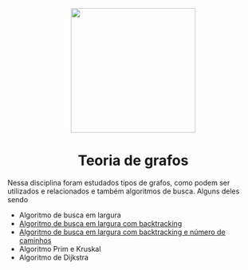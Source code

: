 <div align="center">
    <img src="https://upload.wikimedia.org/wikipedia/commons/thumb/b/bb/Complete-edge-coloring.svg/350px-Complete-edge-coloring.svg.png" height="250px">
    <h1>Teoria de grafos</h1>
</div>
<p>Nessa disciplina foram estudados tipos de grafos, como podem ser utilizados e relacionados e também algoritmos de busca. Alguns deles sendo</p>
<ul>
    <li>Algoritmo de busca em largura</li>
    <li><a href="https://github.com/jaislaataides/Universidade/tree/main/Terceiro%20período/Teoria%20de%20Grafos/trabalho-01/BLb">Algoritmo de busca em largura com backtracking</a></li>
    <li><a href="https://github.com/jaislaataides/Universidade/tree/main/Terceiro%20período/Teoria%20de%20Grafos/trabalho-01/BLbc">Algoritmo de busca em largura com backtracking e número de caminhos</a>
</a></li>
    <li>Algoritmo Prim e Kruskal</li>
    <li>Algoritmo de Dijkstra</li>
</ul>